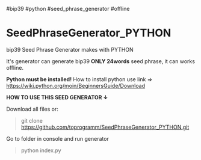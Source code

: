 #bip39 #python #seed_phrase_generator #offline
# SeedPhraseGenerator_PYTHON
bip39 Seed Phrase Generator makes with PYTHON

It's generator can generate bip39 **ONLY 24words** seed phrase, it can works offline.

**Python must be installed!**
How to install python use link => https://wiki.python.org/moin/BeginnersGuide/Download

**HOW TO USE THIS SEED GENERATOR ↓**

Download all files or:
>git clone https://github.com/toprogramm/SeedPhraseGenerator_PYTHON.git

Go to folder in console and run generator
>python index.py
